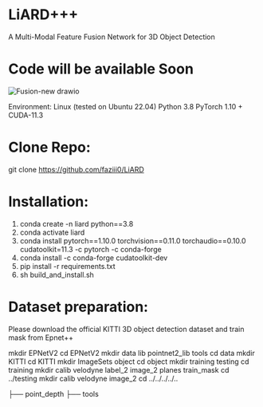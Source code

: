 # LiARD+++
A Multi-Modal Feature Fusion Network for 3D Object Detection

# Code will be available Soon


![Fusion-new drawio](https://github.com/faziii0/LiARD/assets/111413133/bce1d434-21bc-4aa1-86ed-14e080e8d90f)

Environment:
Linux (tested on Ubuntu 22.04)
Python 3.8
PyTorch 1.10 + CUDA-11.3

# Clone Repo:
   git clone https://github.com/faziii0/LiARD

# Installation:
  1. conda create -n liard python==3.8
  2. conda activate liard
  3. conda install pytorch==1.10.0 torchvision==0.11.0 torchaudio==0.10.0 cudatoolkit=11.3 -c pytorch -c conda-forge
  4. conda install -c conda-forge cudatoolkit-dev
  5. pip install -r requirements.txt
  6. sh build_and_install.sh

# Dataset preparation:
Please download the official KITTI 3D object detection dataset and  train mask from Epnet++

mkdir EPNetV2
cd EPNetV2
mkdir data lib pointnet2_lib tools
cd data
mkdir KITTI
cd KITTI
mkdir ImageSets object
cd object
mkdir training testing
cd training
mkdir calib velodyne label_2 image_2 planes train_mask
cd ../testing
mkdir calib velodyne image_2
cd ../../../../..

 ├── point_depth
 ├── tools


